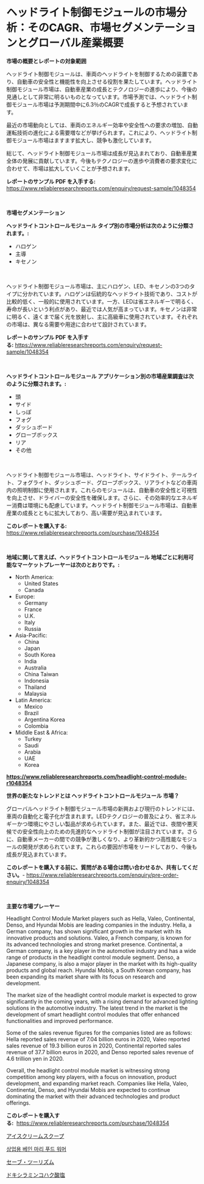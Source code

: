 <p><h1>ヘッドライト制御モジュールの市場分析：そのCAGR、市場セグメンテーションとグローバル産業概要</h1></p><p><strong>市場の概要とレポートの対象範囲</strong></p>
<p><p>ヘッドライト制御モジュールは、車両のヘッドライトを制御するための装置であり、自動車の安全性と機能性を向上させる役割を果たしています。ヘッドライト制御モジュール市場は、自動車産業の成長とテクノロジーの進歩により、今後の見通しとして非常に明るいものとなっています。市場予測では、ヘッドライト制御モジュール市場は予測期間中に6.3％のCAGRで成長すると予想されています。</p><p>最近の市場動向としては、車両のエネルギー効率や安全性への要求の増加、自動運転技術の進化による需要増などが挙げられます。これにより、ヘッドライト制御モジュール市場はますます拡大し、競争も激化しています。</p><p>総じて、ヘッドライト制御モジュール市場は成長が見込まれており、自動車産業全体の発展に貢献しています。今後もテクノロジーの進歩や消費者の要求変化に合わせて、市場は拡大していくことが予想されます。</p></p>
<p><strong>レポートのサンプル PDF を入手する:</strong> <a href="https://www.reliableresearchreports.com/enquiry/request-sample/1048354">https://www.reliableresearchreports.com/enquiry/request-sample/1048354</a></p>
<p>&nbsp;</p>
<p><strong>市場セグメンテーション</strong></p>
<p><strong>ヘッドライトコントロールモジュール タイプ別の市場分析は次のように分類されます。:</strong></p>
<p><ul><li>ハロゲン</li><li>主導</li><li>キセノン</li></ul></p>
<p>&nbsp;</p>
<p><p>ヘッドライト制御モジュール市場は、主にハロゲン、LED、キセノンの3つのタイプに分かれています。ハロゲンは伝統的なヘッドライト技術であり、コストが比較的低く、一般的に使用されています。一方、LEDは省エネルギーで明るく、寿命が長いという利点があり、最近では人気が高まっています。キセノンは非常に明るく、遠くまで届く光を放射し、主に高級車に使用されています。それぞれの市場は、異なる需要や用途に合わせて設計されています。</p></p>
<p><strong>レポートのサンプル PDF を入手する:</strong>&nbsp;<a href="https://www.reliableresearchreports.com/enquiry/request-sample/1048354">https://www.reliableresearchreports.com/enquiry/request-sample/1048354</a></p>
<p>&nbsp;</p>
<p><strong> ヘッドライトコントロールモジュール アプリケーション別の市場産業調査は次のように分類されます。:</strong></p>
<p><ul><li>頭</li><li>サイド</li><li>しっぽ</li><li>フォグ</li><li>ダッシュボード</li><li>グローブボックス</li><li>リア</li><li>その他</li></ul></p>
<p>&nbsp;</p>
<p><p>ヘッドライト制御モジュール市場は、ヘッドライト、サイドライト、テールライト、フォグライト、ダッシュボード、グローブボックス、リアライトなどの車両内の照明制御に使用されます。これらのモジュールは、自動車の安全性と可視性を向上させ、ドライバーの安全性を確保します。さらに、その効率的なエネルギー消費は環境にも配慮しています。ヘッドライト制御モジュール市場は、自動車産業の成長とともに拡大しており、高い需要が見込まれています。</p></p>
<p><strong>このレポートを購入する:</strong>&nbsp; <a href="https://www.reliableresearchreports.com/purchase/1048354">https://www.reliableresearchreports.com/purchase/1048354</a></p>
<p>&nbsp;</p>
<p><strong>地域に関して言えば、ヘッドライトコントロールモジュール 地域ごとに利用可能なマーケットプレーヤーは次のとおりです。:</strong></p>
<p><ul>
    <li>
        North America:
        <ul>
            <li>United States</li>
            <li>Canada</li>
        </ul>
    </li>
    <li>
        Europe:
        <ul>
            <li>Germany</li>
            <li>France</li>
            <li>U.K.</li>
            <li>Italy</li>
            <li>Russia</li>
        </ul>
    </li>
    <li>
        Asia-Pacific:
        <ul>
            <li>China</li>
            <li>Japan</li>
            <li>South Korea</li>
            <li>India</li>
            <li>Australia</li>
            <li>China Taiwan</li>
            <li>Indonesia</li>
            <li>Thailand</li>
            <li>Malaysia</li>
        </ul>
    </li>
    <li>
        Latin America:
        <ul>
            <li>Mexico</li>
            <li>Brazil</li>
            <li>Argentina Korea</li>
            <li>Colombia</li>
        </ul>
    </li>
    <li>
        Middle East & Africa:
        <ul>
            <li>Turkey</li>
            <li>Saudi</li>
            <li>Arabia</li>
            <li>UAE</li>
            <li>Korea</li>
        </ul>
    </li>
    </ul></p>
<p><strong><a href="https://www.reliableresearchreports.com/headlight-control-module-r1048354">https://www.reliableresearchreports.com/headlight-control-module-r1048354</a></strong>&nbsp;</p>
<p><strong>世界の新たなトレンドとは ヘッドライトコントロールモジュール 市場？</strong></p>
<p><p>グローバルヘッドライト制御モジュール市場の新興および現行のトレンドには、車両の自動化と電子化が含まれます。LEDテクノロジーの普及により、省エネルギーかつ環境にやさしい製品が求められています。また、最近では、夜間や悪天候での安全性向上のための先進的なヘッドライト制御が注目されています。さらに、自動車メーカーの間での競争が激しくなり、より革新的かつ高性能なモジュールの開発が求められています。これらの要因が市場をリードしており、今後も成長が見込まれています。</p></p>
<p><strong>このレポートを購入する前に、質問がある場合は問い合わせるか、共有してください。</strong>- <a href="https://www.reliableresearchreports.com/enquiry/pre-order-enquiry/1048354">https://www.reliableresearchreports.com/enquiry/pre-order-enquiry/1048354</a></p>
<p>&nbsp;</p>
<p><strong>主要な市場プレーヤー</strong></p>
<p><p>Headlight Control Module Market players such as Hella, Valeo, Continental, Denso, and Hyundai Mobis are leading companies in the industry. Hella, a German company, has shown significant growth in the market with its innovative products and solutions. Valeo, a French company, is known for its advanced technologies and strong market presence. Continental, a German company, is a key player in the automotive industry and has a wide range of products in the headlight control module segment. Denso, a Japanese company, is also a major player in the market with its high-quality products and global reach. Hyundai Mobis, a South Korean company, has been expanding its market share with its focus on research and development.</p><p>The market size of the headlight control module market is expected to grow significantly in the coming years, with a rising demand for advanced lighting solutions in the automotive industry. The latest trend in the market is the development of smart headlight control modules that offer enhanced functionalities and improved performance.</p><p>Some of the sales revenue figures for the companies listed are as follows: Hella reported sales revenue of 7.04 billion euros in 2020, Valeo reported sales revenue of 19.3 billion euros in 2020, Continental reported sales revenue of 37.7 billion euros in 2020, and Denso reported sales revenue of 4.6 trillion yen in 2020.</p><p>Overall, the headlight control module market is witnessing strong competition among key players, with a focus on innovation, product development, and expanding market reach. Companies like Hella, Valeo, Continental, Denso, and Hyundai Mobis are expected to continue dominating the market with their advanced technologies and product offerings.</p></p>
<p><strong>このレポートを購入する:</strong>&nbsp;&nbsp;<a href="https://www.reliableresearchreports.com/purchase/1048354">https://www.reliableresearchreports.com/purchase/1048354</a></p>
<p><p><a href="https://medium.com/@isabeleterson7845/%E3%82%A2%E3%82%A4%E3%82%B9%E3%82%AF%E3%83%AA%E3%83%BC%E3%83%A0%E3%82%B9%E3%82%AF%E3%83%BC%E3%83%97%E5%B8%82%E5%A0%B4%E3%81%AF-%E5%B8%82%E5%A0%B4%E3%82%B7%E3%82%A7%E3%82%A2-%E5%B8%82%E5%A0%B4%E3%83%88%E3%83%AC%E3%83%B3%E3%83%89-%E5%B8%82%E5%A0%B4%E6%88%90%E9%95%B7%E3%81%AB%E9%96%A2%E3%81%99%E3%82%8B%E6%83%85%E5%A0%B1%E3%82%92%E6%8F%90%E4%BE%9B%E3%81%97%E3%81%A6%E3%81%84%E3%81%BE%E3%81%99-12cdde321a9d">アイスクリームスクープ</a></p><p><a href="https://medium.com/@tammyholmes1955/%EC%83%81%EC%97%85%EC%9A%A9-%EB%B2%A0%EC%9D%B8-%EB%A7%88%EB%A6%AC-%EC%8B%9D%ED%92%88%EC%9B%8C%EB%A8%B8-%EC%8B%9C%EC%9E%A5%EC%9D%80-%EC%8B%9C%EC%9E%A5-%EC%A0%90%EC%9C%A0%EC%9C%A8-%EC%8B%9C%EC%9E%A5-%ED%8A%B8%EB%A0%8C%EB%93%9C-%EB%B0%8F-%EC%8B%9C%EC%9E%A5-%EC%84%B1%EC%9E%A5%EC%97%90-%EA%B4%80%ED%95%9C-%EC%A0%95%EB%B3%B4%EB%A5%BC-%EC%A0%9C%EA%B3%B5%ED%95%A9%EB%8B%88%EB%8B%A4-1e63cc5cc5cf">상업용 베인 마리 푸드 워머</a></p><p><a href="https://github.com/one-cool-chick/Market-Research-Report-List-1/blob/main/532894819849.md">セーブ・ツーリズム</a></p><p><a href="https://medium.com/@laceyzemlak1/%E3%83%89%E3%82%AD%E3%82%B7%E3%83%AB%E3%82%A2%E3%83%9F%E3%83%B3%E3%82%B5%E3%82%AF%E3%82%B7%E3%83%8D%E3%83%BC%E3%83%88%E5%B8%82%E5%A0%B4-%E5%B8%82%E5%A0%B4%E3%82%B7%E3%82%A7%E3%82%A2-%E5%B8%82%E5%A0%B4%E5%8B%95%E5%90%91-%E3%81%9D%E3%81%97%E3%81%A6%E5%B0%86%E6%9D%A5%E3%81%AE%E6%88%90%E9%95%B7%E3%82%92%E6%8E%A2%E3%82%8B-229adbbc123a">ドキシラミンコハク酸塩</a></p></p>